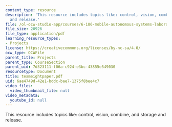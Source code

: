 ```yaml
---
content_type: resource
description: 'This resource includes topics like: control, vision, combine, and storage
  and release.'
file: /ol-ocw-studio-app/courses/6-186-mobile-autonomous-systems-laboratory-january-iap-2005/6ae4749d42e1bddcbae71375f8bee4c7_teameightpaper.pdf
file_size: 20926
file_type: application/pdf
learning_resource_types:
- Projects
license: https://creativecommons.org/licenses/by-nc-sa/4.0/
ocw_type: OCWFile
parent_title: Projects
parent_type: CourseSection
parent_uid: 7d323111-f06a-c924-e3bc-43855e549030
resourcetype: Document
title: teameightpaper.pdf
uid: 6ae4749d-42e1-bddc-bae7-1375f8bee4c7
video_files:
  video_thumbnail_file: null
video_metadata:
  youtube_id: null
---
```

This resource includes topics like: control, vision, combine, and storage and release.